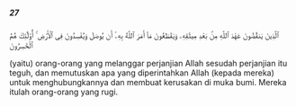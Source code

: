 ##### 27

<span class="ayah">ٱلَّذِينَ يَنقُضُونَ عَهْدَ ٱللَّهِ مِنۢ بَعْدِ مِيثَٰقِهِۦ وَيَقْطَعُونَ مَآ أَمَرَ ٱللَّهُ بِهِۦٓ أَن يُوصَلَ وَيُفْسِدُونَ فِى ٱلْأَرْضِ ۚ أُو۟لَٰٓئِكَ هُمُ ٱلْخَٰسِرُونَ</span>

<span class="ayah_translation">(yaitu) orang-orang yang melanggar perjanjian Allah sesudah perjanjian itu teguh, dan memutuskan apa yang diperintahkan Allah (kepada mereka) untuk menghubungkannya dan membuat kerusakan di muka bumi. Mereka itulah orang-orang yang rugi.</span>
